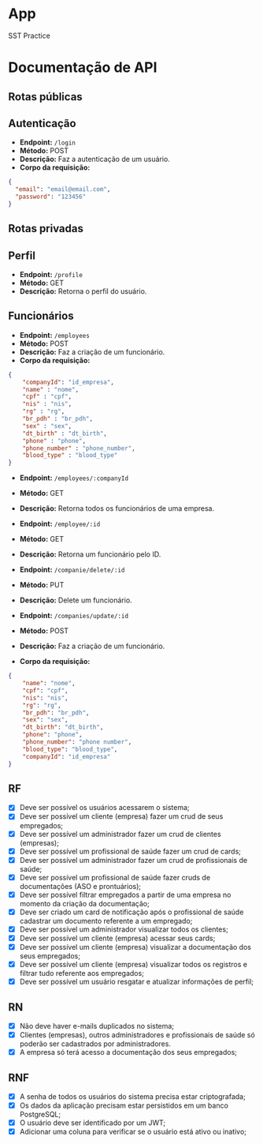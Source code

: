 # App

SST Practice

# Documentação de API

## Rotas públicas

## Autenticação
- **Endpoint:** `/login`
- **Método:** POST
- **Descrição:** Faz a autenticação de um usuário.
- **Corpo da requisição:**
```json
{
  "email": "email@email.com",
  "password": "123456"
}
```

## Rotas privadas

## Perfil
- **Endpoint:** `/profile`
- **Método:** GET
- **Descrição:** Retorna o perfil do usuário.

## Funcionários
- **Endpoint:** `/employees`
- **Método:** POST
- **Descrição:** Faz a criação de um funcionário.
- **Corpo da requisição:**
```json
{
    "companyId": "id_empresa",
    "name" : "nome",
    "cpf" : "cpf",
    "nis" : "nis",
    "rg" : "rg",
    "br_pdh" : "br_pdh",
    "sex" : "sex",
    "dt_birth" : "dt_birth",
    "phone" : "phone",
    "phone_number" : "phone_number",
    "blood_type" : "blood_type"
}
```

- **Endpoint:** `/employees/:companyId`
- **Método:** GET
- **Descrição:** Retorna todos os funcionários de uma empresa.

- **Endpoint:** `/employee/:id`
- **Método:** GET
- **Descrição:** Retorna um funcionário pelo ID.

- **Endpoint:** `/companie/delete/:id`
- **Método:** PUT
- **Descrição:** Delete um funcionário.

- **Endpoint:** `/companies/update/:id`
- **Método:** POST
- **Descrição:** Faz a criação de um funcionário.
- **Corpo da requisição:**
```json
{
    "name": "nome",
    "cpf": "cpf",
    "nis": "nis",
    "rg": "rg",
    "br_pdh": "br_pdh",
    "sex": "sex",
    "dt_birth": "dt_birth",
    "phone": "phone",
    "phone_number": "phone number",
    "blood_type": "blood_type",
    "companyId": "id_empresa"
}
```

## RF

- [x] Deve ser possível os usuários acessarem o sistema;
- [x] Deve ser possível um cliente (empresa) fazer um crud de seus empregados;
- [x] Deve ser possível um administrador fazer um crud de clientes (empresas);
- [x] Deve ser possível um profissional de saúde fazer um crud de cards;
- [x] Deve ser possível um administrador fazer um crud de profissionais de saúde;
- [x] Deve ser possível um profissional de saúde fazer cruds de documentações (ASO e prontuários);
- [x] Deve ser possível filtrar empregados a partir de uma empresa no momento da criação da documentação;
- [x] Deve ser criado um card de notificação após o profissional de saúde cadastrar um documento referente a um empregado;
- [x] Deve ser possível um administrador visualizar todos os clientes;
- [x] Deve ser possível um cliente (empresa) acessar seus cards;
- [x] Deve ser possível um cliente (empresa) visualizar a documentação dos seus empregados;
- [x] Deve ser possível um cliente (empresa) visualizar todos os registros e filtrar tudo referente aos empregados;
- [x] Deve ser possível um usuário resgatar e atualizar informações de perfil;

## RN

- [x] Não deve haver e-mails duplicados no sistema;
- [x] Clientes (empresas), outros administradores e profissionais de saúde só poderão ser cadastrados por administradores.
- [x] A empresa só terá acesso a documentação dos seus empregados;

## RNF

- [x] A senha de todos os usuários do sistema precisa estar criptografada;
- [x] Os dados da aplicação precisam estar persistidos em um banco PostgreSQL;
- [x] O usuário deve ser identificado por um JWT;
- [x] Adicionar uma coluna para verificar se o usuário está ativo ou inativo;

